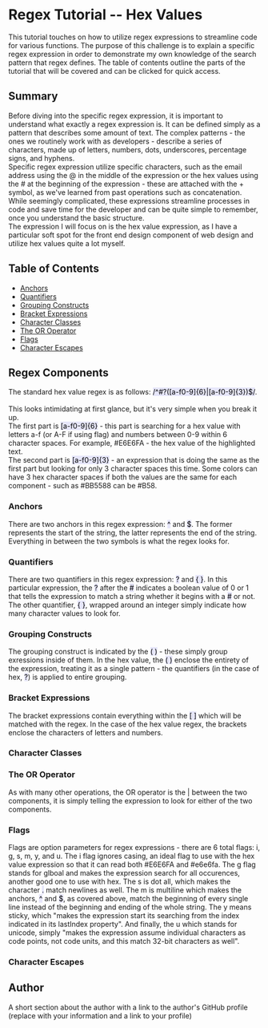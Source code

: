 # Regex Tutorial -- Hex Values

This tutorial touches on how to utilize regex expressions to streamline code for various functions. The purpose of this challenge is to explain a specific regex expression in order to demonstrate my own knowledge of the search pattern that regex defines. The table of contents outline the parts of the tutorial that will be covered and can be clicked for quick access.

## Summary

Before diving into the specific regex expression, it is important to understand what exactly a regex expression is. It can be defined simply as a pattern that describes some amount of text. The complex patterns - the ones we routinely work with as developers - describe a series of characters, made up of letters, numbers, dots, underscores, percentage signs, and hyphens.
<br>
Specific regex expression utilize specific characters, such as the email address using the @ in the middle of the expression or the hex values using the # at the beginning of the expression - these are attached with the + symbol, as we've learned from past operations such as concatenation. While seemingly complicated, these expressions streamline processes in code and save time for the developer and can be quite simple to remember, once you understand the basic structure.
<br>
The expression I will focus on is the hex value expression, as I have a particular soft spot for the front end design component of web design and utilize hex values quite a lot myself.

## Table of Contents

- [Anchors](#anchors)
- [Quantifiers](#quantifiers)
- [Grouping Constructs](#grouping-constructs)
- [Bracket Expressions](#bracket-expressions)
- [Character Classes](#character-classes)
- [The OR Operator](#the-or-operator)
- [Flags](#flags)
- [Character Escapes](#character-escapes)

## Regex Components

The standard hex value regex is as follows: <mark style="background-color: #E6E6FA">/^#?([a-f0-9]{6}|[a-f0-9]{3})$/</mark>.  
<br>
This looks intimidating at first glance, but it's very simple when you break it up.
<br> The first part is <mark style="background-color: #E6E6FA">[a-f0-9]{6}</mark> - this part is searching for a hex value with letters a-f (or A-F if using flag) and numbers between 0-9 within 6 character spaces. For example, #E6E6FA - the hex value of the highlighted text.<br> The second part is <mark style="background-color: #E6E6FA">[a-f0-9]{3}</mark> - an expression that is doing the same as the first part but looking for only 3 character spaces this time. Some colors can have 3 hex character spaces if both the values are the same for each component - such as #BB5588 can be #B58.

### Anchors

There are two anchors in this regex expression: <mark style="background-color: #E6E6FA">^</mark> and <mark style="background-color: #E6E6FA">$</mark>. The former represents the start of the string, the latter represents the end of the string. Everything in between the two symbols is what the regex looks for.

### Quantifiers

There are two quantifiers in this regex expression: <mark style="background-color: #E6E6FA">?</mark> and <mark style="background-color: #E6E6FA">{ }</mark>. In this particular expression, the <mark style="background-color: #E6E6FA">?</mark> after the <mark style="background-color: #E6E6FA">#</mark> indicates a boolean value of 0 or 1 that tells the expression to match a string whether it begins with a <mark style="background-color: #E6E6FA">#</mark> or not. <br>
The other quantifier, <mark style="background-color: #E6E6FA">{ }</mark>, wrapped around an integer simply indicate how many character values to look for.

### Grouping Constructs

The grouping construct is indicated by the <mark style="background-color: #E6E6FA">( )</mark> - these simply group exressions inside of them. In the hex value, the <mark style="background-color: #E6E6FA">( )</mark> enclose the entirety of the expression, treating it as a single pattern - the quantifiers (in the case of hex, <mark style="background-color: #E6E6FA">?</mark>) is applied to entire grouping.

### Bracket Expressions

The bracket expressions contain everything within the <mark style="background-color: #E6E6FA">[ ]</mark> which will be matched with the regex. In the case of the hex value regex, the brackets enclose the characters of letters and numbers.

### Character Classes

### The OR Operator

As with many other operations, the OR operator is the | between the two components, it is simply telling the expression to look for either of the two components.

### Flags

Flags are option parameters for regex expressions - there are 6 total flags: i, g, s, m, y, and u. The i flag ignores casing, an ideal flag to use with the hex value expression so that it can read both #E6E6FA and #e6e6fa. The g flag stands for glboal and makes the expression search for all occurences, another good one to use with hex. The s is dot all, which makes the character <mark style="background-color: #E6E6FA">.</mark> match newlines as well. The m is multiline which makes the anchors, <mark style="background-color: #E6E6FA">^</mark> and <mark style="background-color: #E6E6FA">$</mark>, as covered above, match the beginning of every single line instead of the beginning and ending of the whole string. The y means sticky, which "makes the expression start its searching from the index indicated in its lastIndex property". And finally, the u which stands for unicode, simply "makes the expression assume individual characters as code points, not code units, and this match 32-bit characters as well".

### Character Escapes

## Author

A short section about the author with a link to the author's GitHub profile (replace with your information and a link to your profile)
